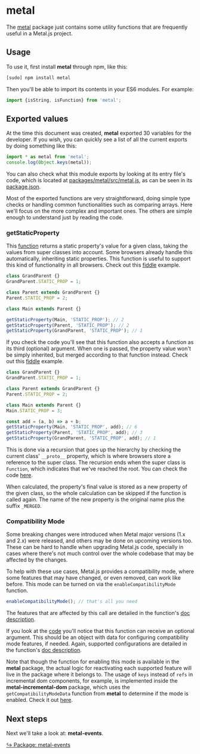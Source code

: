 # metal

The [metal](https://github.com/metal/metal.js/tree/master/packages/metal)
package just contains some utility functions that are frequently useful in a
Metal.js project.

## Usage

To use it, first install **metal** through npm, like this:
```sh
[sudo] npm install metal
```

Then you'll be able to import its contents in your ES6 modules. For example:

```js
import {isString, isFunction} from 'metal';
```

## Exported values

At the time this document was created, **metal** exported 30 variables for the
developer. If you wish, you can quickly see a list of all the current exports by
doing something like this:

```js
import * as metal from 'metal';
console.log(Object.keys(metal));
```

You can also check what this module exports by looking at its entry file's code,
which is located at
[packages/metal/src/metal.js](https://github.com/metal/metal.js/blob/master/packages/metal/src/metal.js),
as can be seen in its [package.json](https://github.com/metal/metal.js/blob/master/packages/metal/package.json#L16).

Most of the exported functions are very straightforward, doing simple type
checks or handling common functionalities such as comparing arrays. Here we'll
focus on the more complex and important ones. The others are simple enough to
understand just by reading the code.

### getStaticProperty

This [function](https://github.com/metal/metal.js/blob/3edfe6d8e1735c249a31d1dd0af46aacd2121fda/packages/metal/src/coreNamed.js#L120)
returns a static property's value for a given class, taking the values from
super classes into account. Some browsers already handle this automatically,
inheriting static properties. This function is useful to support this kind of
functionality in all browsers. Check out this
[fiddle](https://jsfiddle.net/metaljs/jbofym7e/) example.

```js
class GrandParent {}
GrandParent.STATIC_PROP = 1;

class Parent extends GrandParent {}
Parent.STATIC_PROP = 2;

class Main extends Parent {}

getStaticProperty(Main, 'STATIC_PROP'); // 2
getStaticProperty(Parent, 'STATIC_PROP'); // 2
getStaticProperty(GrandParent, 'STATIC_PROP'); // 1
```

If you check the code you'll see that this function also accepts a function as
its third (optional) argument. When one is passed, the property value won't be
simply inherited, but merged according to that function instead. Check out this
[fiddle](https://jsfiddle.net/metaljs/b9q5LL7z/) example.

```js
class GrandParent {}
GrandParent.STATIC_PROP = 1;

class Parent extends GrandParent {}
Parent.STATIC_PROP = 2;

class Main extends Parent {}
Main.STATIC_PROP = 3;

const add = (a, b) => a + b;
getStaticProperty(Main, 'STATIC_PROP', add); // 6
getStaticProperty(Parent, 'STATIC_PROP', add); // 3
getStaticProperty(GrandParent, 'STATIC_PROP', add); // 1
```

This is done via a recursion that goes up the hierarchy by checking the current
class' `__proto__` property, which is where browsers store a reference to
the super class. The recursion ends when the super class is `Function`, which
indicates that we've reached the root. You can check the code [here](https://github.com/metal/metal.js/blob/3edfe6d8e1735c249a31d1dd0af46aacd2121fda/packages/metal/src/coreNamed.js#L120).

When calculated, the property's final value is stored as a new property of the
given class, so the whole calculation can be skipped if the function is called
again. The name of the new property is the original name plus the suffix
`_MERGED`.

### Compatibility Mode

Some breaking changes were introduced when Metal major versions (1.x and 2.x)
were released, and others may be done on upcoming versions too. These can be
hard to handle when upgrading Metal.js code, specially in cases where there's
not much control over the whole codebase that may be affected by the changes.

To help with these use cases, Metal.js provides a compatibility mode, where some
features that may have changed, or even removed, can work like before. This mode
can be turned on via the `enableCompatibilityMode` function.

```js
enableCompatibilityMode(); // that's all you need
```

The features that are affected by this call are detailed in the function's [doc description](https://github.com/metal/metal.js/blob/3edfe6d8e1735c249a31d1dd0af46aacd2121fda/packages/metal/src/coreNamed.js#L46).

If you look at the
[code](https://github.com/metal/metal.js/blob/3edfe6d8e1735c249a31d1dd0af46aacd2121fda/packages/metal/src/coreNamed.js#L46)
you'll notice that this function can receive an optional argument. This should
be an object with data for configuring compatibility mode features, if needed.
Again, supported configurations are detailed in the function's [doc description](https://github.com/metal/metal.js/blob/3edfe6d8e1735c249a31d1dd0af46aacd2121fda/packages/metal/src/coreNamed.js#L55).

Note that though the function for enabling this mode is available in the
**metal** package, the actual logic for reactivating each supported feature will
live in the package where it belongs to. The usage of `keys` instead of `refs`
in incremental dom components, for example, is implemented inside the
**metal-incremental-dom** package, which uses the `getCompatibilityModeData`
function from **metal** to determine if the mode is enabled. Check it out
[here](https://github.com/metal/metal.js/blob/2c50c73cdddc97c2a34c93abe2e06997bd6b6456/packages/metal-incremental-dom/src/IncrementalDomRenderer.js#L283).

## Next steps

Next we'll take a look at: **metal-events**.

[↪ Package: metal-events](metal.js/metal-events.md)
